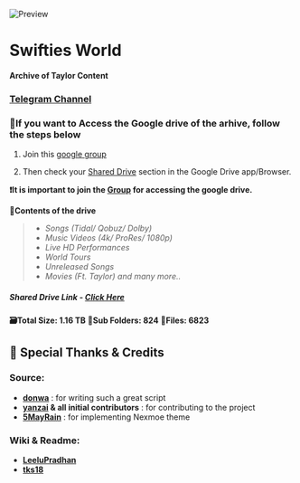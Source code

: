 ![Preview](https://telegra.ph/file/5fb562b73c1f6d732e474.png)
# Swifties World 


**Archive of Taylor Content**

### [Telegram Channel](https://t.me/Taylorswift13fanpage)

### 🚨If you want to Access the Google drive of the arhive, follow the steps below

1) Join this [google group](https://groups.google.com/g/swiftiesworld)

2) Then check your [Shared Drive](https://drive.google.com/drive/u/0/shared-drives) section in the Google Drive app/Browser.

**❗️It is important to join the [Group](https://groups.google.com/g/swiftiesworld) for accessing the google drive.**


**📜Contents of the drive** 
>- *Songs (Tidal/ Qobuz/ Dolby)*
>- *Music Videos (4k/ ProRes/ 1080p)*
>- *Live HD Performances*
>- *World Tours*
>- *Unreleased Songs*
>- *Movies (Ft. Taylor) and many more..*

##### Shared Drive Link - **[Click Here](https://drive.google.com/drive/u/0/folders/0ALuQMgyR_7mcUk9PVA)**

**🗃Total Size: 1.16 TB**
**📂Sub Folders: 824**
**📁Files: 6823**



## 🤝 Special Thanks & Credits

### Source:
- **[donwa](https://github.com/donwa)** : for writing such a great script
- **[yanzai](https://github.com/yanzai) & all initial contributors** : for contributing to the project
- **[5MayRain](https://github.com/5MayRain)** : for implementing Nexmoe theme

### Wiki & Readme:
- **[LeeluPradhan](https://github.com/LeeluPradhan)**
- **[tks18](https://github.com/tks18)**





